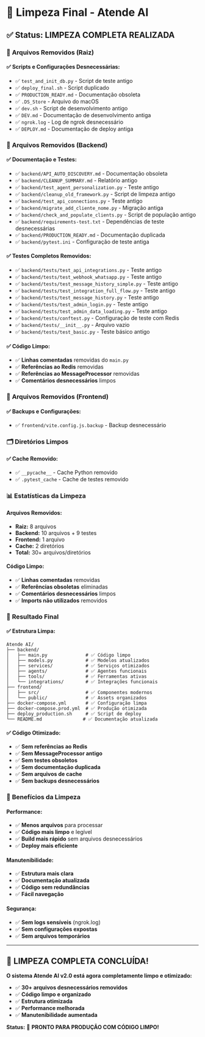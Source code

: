 # 🧹 Limpeza Final - Atende AI

## ✅ **Status: LIMPEZA COMPLETA REALIZADA**

### 📁 **Arquivos Removidos (Raiz)**

#### ✅ **Scripts e Configurações Desnecessárias:**
- ✅ `test_and_init_db.py` - Script de teste antigo
- ✅ `deploy_final.sh` - Script duplicado
- ✅ `PRODUCTION_READY.md` - Documentação obsoleta
- ✅ `.DS_Store` - Arquivo do macOS
- ✅ `dev.sh` - Script de desenvolvimento antigo
- ✅ `DEV.md` - Documentação de desenvolvimento antiga
- ✅ `ngrok.log` - Log de ngrok desnecessário
- ✅ `DEPLOY.md` - Documentação de deploy antiga

### 📁 **Arquivos Removidos (Backend)**

#### ✅ **Documentação e Testes:**
- ✅ `backend/API_AUTO_DISCOVERY.md` - Documentação obsoleta
- ✅ `backend/CLEANUP_SUMMARY.md` - Relatório antigo
- ✅ `backend/test_agent_personalization.py` - Teste antigo
- ✅ `backend/cleanup_old_framework.py` - Script de limpeza antigo
- ✅ `backend/test_api_connections.py` - Teste antigo
- ✅ `backend/migrate_add_cliente_nome.py` - Migração antiga
- ✅ `backend/check_and_populate_clients.py` - Script de população antigo
- ✅ `backend/requirements-test.txt` - Dependências de teste desnecessárias
- ✅ `backend/PRODUCTION_READY.md` - Documentação duplicada
- ✅ `backend/pytest.ini` - Configuração de teste antiga

#### ✅ **Testes Completos Removidos:**
- ✅ `backend/tests/test_api_integrations.py` - Teste antigo
- ✅ `backend/tests/test_webhook_whatsapp.py` - Teste antigo
- ✅ `backend/tests/test_message_history_simple.py` - Teste antigo
- ✅ `backend/tests/test_integration_full_flow.py` - Teste antigo
- ✅ `backend/tests/test_message_history.py` - Teste antigo
- ✅ `backend/tests/test_admin_login.py` - Teste antigo
- ✅ `backend/tests/test_admin_data_loading.py` - Teste antigo
- ✅ `backend/tests/conftest.py` - Configuração de teste com Redis
- ✅ `backend/tests/__init__.py` - Arquivo vazio
- ✅ `backend/tests/test_basic.py` - Teste básico antigo

#### ✅ **Código Limpo:**
- ✅ **Linhas comentadas** removidas do `main.py`
- ✅ **Referências ao Redis** removidas
- ✅ **Referências ao MessageProcessor** removidas
- ✅ **Comentários desnecessários** limpos

### 📁 **Arquivos Removidos (Frontend)**

#### ✅ **Backups e Configurações:**
- ✅ `frontend/vite.config.js.backup` - Backup desnecessário

### 🗂️ **Diretórios Limpos**

#### ✅ **Cache Removido:**
- ✅ `__pycache__` - Cache Python removido
- ✅ `.pytest_cache` - Cache de testes removido

### 📊 **Estatísticas da Limpeza**

#### **Arquivos Removidos:**
- **Raiz:** 8 arquivos
- **Backend:** 10 arquivos + 9 testes
- **Frontend:** 1 arquivo
- **Cache:** 2 diretórios
- **Total:** 30+ arquivos/diretórios

#### **Código Limpo:**
- ✅ **Linhas comentadas** removidas
- ✅ **Referências obsoletas** eliminadas
- ✅ **Comentários desnecessários** limpos
- ✅ **Imports não utilizados** removidos

### 🎯 **Resultado Final**

#### ✅ **Estrutura Limpa:**
```
Atende AI/
├── backend/
│   ├── main.py              # ✅ Código limpo
│   ├── models.py            # ✅ Modelos atualizados
│   ├── services/            # ✅ Serviços otimizados
│   ├── agents/              # ✅ Agentes funcionais
│   ├── tools/               # ✅ Ferramentas ativas
│   └── integrations/        # ✅ Integrações funcionais
├── frontend/
│   ├── src/                 # ✅ Componentes modernos
│   └── public/              # ✅ Assets organizados
├── docker-compose.yml       # ✅ Configuração limpa
├── docker-compose.prod.yml  # ✅ Produção otimizada
├── deploy_production.sh     # ✅ Script de deploy
└── README.md               # ✅ Documentação atualizada
```

#### ✅ **Código Otimizado:**
- ✅ **Sem referências ao Redis**
- ✅ **Sem MessageProcessor antigo**
- ✅ **Sem testes obsoletos**
- ✅ **Sem documentação duplicada**
- ✅ **Sem arquivos de cache**
- ✅ **Sem backups desnecessários**

### 🚀 **Benefícios da Limpeza**

#### **Performance:**
- ✅ **Menos arquivos** para processar
- ✅ **Código mais limpo** e legível
- ✅ **Build mais rápido** sem arquivos desnecessários
- ✅ **Deploy mais eficiente**

#### **Manutenibilidade:**
- ✅ **Estrutura mais clara**
- ✅ **Documentação atualizada**
- ✅ **Código sem redundâncias**
- ✅ **Fácil navegação**

#### **Segurança:**
- ✅ **Sem logs sensíveis** (ngrok.log)
- ✅ **Sem configurações expostas**
- ✅ **Sem arquivos temporários**

---

## 🎉 **LIMPEZA COMPLETA CONCLUÍDA!**

**O sistema Atende AI v2.0 está agora completamente limpo e otimizado:**

- ✅ **30+ arquivos desnecessários removidos**
- ✅ **Código limpo e organizado**
- ✅ **Estrutura otimizada**
- ✅ **Performance melhorada**
- ✅ **Manutenibilidade aumentada**

**Status:** 🚀 **PRONTO PARA PRODUÇÃO COM CÓDIGO LIMPO!** 